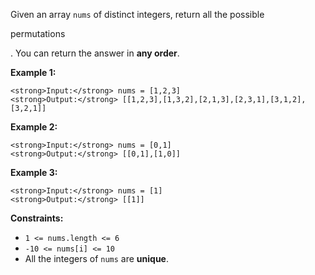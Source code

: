 Given an array `nums` of distinct integers, return all the possible

permutations

. You can return the answer in **any order**.

**Example 1:**

```
<strong>Input:</strong> nums = [1,2,3]
<strong>Output:</strong> [[1,2,3],[1,3,2],[2,1,3],[2,3,1],[3,1,2],[3,2,1]]
```

**Example 2:**

```
<strong>Input:</strong> nums = [0,1]
<strong>Output:</strong> [[0,1],[1,0]]
```

**Example 3:**

```
<strong>Input:</strong> nums = [1]
<strong>Output:</strong> [[1]]
```

**Constraints:**

-   `1 <= nums.length <= 6`
-   `-10 <= nums[i] <= 10`
-   All the integers of `nums` are **unique**.